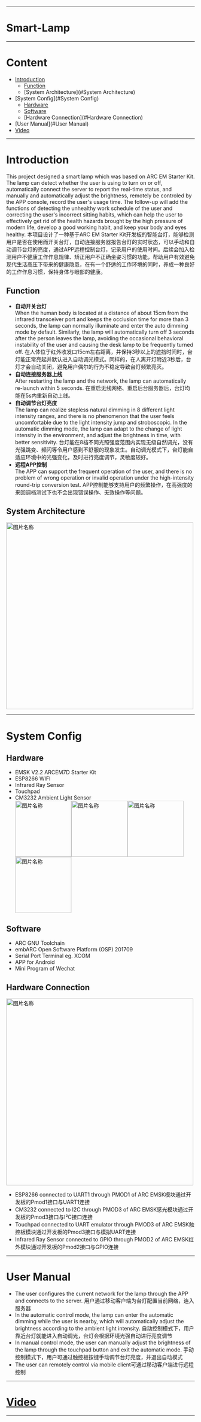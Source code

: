 ----
**Smart-Lamp**
====
----
# **Content**
* [Introduction](#Introduction)
  * [Function](#Function)
  * [System Architecture](#System Architecture)
* [System Config](#System Config)
  * [Hardware](#Hardware)
  * [Software](#Software)
  * [Hardware Connection](#Hardware Connection)
* [User Manual](#User Manual)
* [Video](#Video)
----
# **Introduction**
This project designed a smart lamp which was based on ARC EM Starter Kit. The lamp can detect whether the user is using to turn on or off, automatically connect the server to report the real-time status, and manually and automatically adjust the brightness, remotely be controled by the APP console, record the user's usage time. The follow-up will add the functions of detecting the unhealthy work schedule of the user and correcting the user's incorrect sitting habits, which can help the user to effectively get rid of the health hazards brought by the high pressure of modern life, develop a good working habit,  and keep your body and eyes healthy.
本项目设计了一种基于ARC EM Starter Kit开发板的智能台灯，能够检测用户是否在使用而开关台灯，自动连接服务器报告台灯的实时状态，可以手动和自动调节台灯的亮度，通过APP远程控制台灯，记录用户的使用时间。后续会加入检测用户不健康工作作息规律、矫正用户不正确坐姿习惯的功能，帮助用户有效避免现代生活高压下带来的健康隐患，在有一个舒适的工作环境的同时，养成一种良好的工作作息习惯，保持身体与眼部的健康。<br>
## **Function**
* **自动开关台灯**<br>
When the human body is located at a distance of about 15cm from the infrared transceiver port and keeps the occlusion time for more than 3 seconds, the lamp can normally illuminate and enter the auto dimming mode by default. Similarly, the lamp will automatically turn off 3 seconds after the person leaves the lamp, avoiding the occasional behavioral instability of the user and causing the desk lamp to be frequently turned off.
在人体位于红外收发口15cm左右距离，并保持3秒以上的遮挡时间时，台灯能正常亮起并默认进入自动调光模式。同样的，在人离开灯附近3秒后，台灯才会自动关闭，避免用户偶尔的行为不稳定导致台灯频繁亮灭。
* **自动连接服务器上线**<br>
After restarting the lamp and the network, the lamp can automatically re-launch within 5 seconds.
在重启无线网络、重启后台服务器后，台灯均能在5s内重新自动上线。
* **自动调节台灯亮度**<br>
The lamp can realize stepless natural dimming in 8 different light intensity ranges, and there is no phenomenon that the user feels uncomfortable due to the light intensity jump and stroboscopic. In the automatic dimming mode, the lamp can adapt to the change of light intensity in the environment, and adjust the brightness in time, with better sensitivity.
台灯能在8档不同光照强度范围内实现无级自然调光，没有光强跳变、频闪等令用户感到不舒服的现象发生。自动调光模式下，台灯能自适应环境中的光强变化，及时进行亮度调节，灵敏度较好。
* **远程APP控制**<br>
The APP can support the frequent operation of the user, and there is no problem of wrong operation or invalid operation under the high-intensity round-trip conversion test.
APP控制能够支持用户的频繁操作，在高强度的来回调档测试下也不会出现错误操作、无效操作等问题。
## **System Architecture**
<img src="https://github.com/tyhucosiii/smart-lamp/blob/master/pictures/system.jpg" width = "500" alt="图片名称" align=center /> <br>

----
# **System Config**
## **Hardware**
* EMSK V2.2 ARCEM7D Starter Kit
* ESP8266 WIFI
* Infrared Ray Sensor
* Touchpad
* CM3232 Ambient Light Sensor <br>
<img src="https://github.com/tyhucosiii/smart-lamp/blob/master/pictures/esp8266.jpg" height = "150" alt="图片名称" align=center /><img src="https://github.com/tyhucosiii/smart-lamp/blob/master/pictures/ir.jpg" height = "150" alt="图片名称" align=center /><img src="https://github.com/tyhucosiii/smart-lamp/blob/master/pictures/touchpad.jpg" height = "150" alt="图片名称" align=center /><img src="https://github.com/tyhucosiii/smart-lamp/blob/master/pictures/cm3232.jpg" height = "150" alt="图片名称" align=center />

## **Software**
* ARC GNU Toolchain
* embARC Open Software Platform (OSP) 201709
* Serial Port Terminal eg. XCOM
* APP for Android
* Mini Program of Wechat 
## **Hardware Connection**
<img src="https://github.com/tyhucosiii/smart-lamp/blob/master/pictures/all.jpg" height = "500" alt="图片名称" align=center /><br>
* ESP8266 connected to UART1 through PMOD1 of ARC EMSK模块通过开发板的Pmod1接口与UART1连接
* CM3232 connected to I2C through PMOD3 of ARC EMSK感光模块通过开发板的Pmod3接口与I²C接口连接
* Touchpad connected to UART emulator through PMOD3 of ARC EMSK触控板模块通过开发板的Pmod3接口与模拟UART连接
* Infrared Ray Sensor connected to GPIO through PMOD2 of ARC EMSK红外模块通过开发板的Pmod2接口与GPIO连接

----
# **User Manual**
* The user configures the current network for the lamp through the APP and connects to the server.
用户通过移动客户端为台灯配置当前网络，连入服务器
* In the automatic control mode, the lamp can enter the automatic dimming while the user is nearby, which will automatically adjust the brightness according to the ambient light intensity.
自动控制模式下，用户靠近台灯就能进入自动调光，台灯会根据环境光强自动进行亮度调节
* In manual control mode, the user can manually adjust the brightness of the lamp through the touchpad button and exit the automatic mode.
手动控制模式下，用户可通过触控板按键手动调节台灯亮度，并退出自动模式
* The user can remotely control via mobile client可通过移动客户端进行远程控制

----
# **[Video](https://v.youku.com/v_show/id_XMzcxMzE0NzA0NA==.html?spm=a2h3j.8428770.3416059.1)**
----

